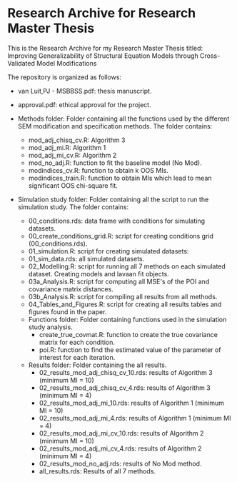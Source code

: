 # Research Archive for Research Master Thesis

This is the Research Archive for my Research Master Thesis titled:
Improving Generalizability of Structural Equation Models through Cross-Validated Model Modifications

The repository is organized as follows:
  - van Luit,PJ - MSBBSS.pdf: thesis manuscript.
  - approval.pdf: ethical approval for the project.
  - Methods folder: Folder containing all the functions used by the different SEM modification and specification methods.
    The folder contains:
      - mod_adj_chisq_cv.R: Algorithm 3
      - mod_adj_mi.R: Algorithm 1
      - mod_adj_mi_cv.R: Algorithm 2
      - mod_no_adj.R: function to fit the baseline model (No Mod).
      - modindices_cv.R: function to obtain k OOS MIs.
      - modindices_train.R: function to obtain MIs which lead to mean significant OOS chi-square fit.
      
  - Simulation study folder: Folder containing all the script to run the simulation study.
    The folder contains:
      - 00_conditions.rds: data frame with conditions for simulating datasets.
      - 00_create_conditions_grid.R: script for creating conditions grid (00_conditions.rds).
      - 01_simulation.R: script for creating simulated datasets:
      - 01_sim_data.rds: all simulated datasets.
      - 02_Modelling.R: script for running all 7 methods on each simulated dataset. Creating models and lavaan fit objects.
      - 03a_Analysis.R: script for computing all MSE's of the POI and covariance matrix distances.
      - 03b_Analysis.R: script for compiling all results from all methods.
      - 04_Tables_and_Figures.R: script for creating all results tables and figures found in the paper.
      - Functions folder: Folder containing functions used in the simulation study analysis.
         - create_true_covmat.R: function to create the true covariance matrix for each condition.
         - poi.R: function to find the estimated value of the parameter of interest for each iteration.
      - Results folder: Folder containing the all results.
         - 02_results_mod_adj_chisq_cv_10.rds: results of Algorithm 3 (minimum MI = 10)
         - 02_results_mod_adj_chisq_cv_4.rds: results of Algorithm 3 (minimum MI = 4)
         - 02_results_mod_adj_mi_10.rds: results of Algorithm 1 (minimum MI = 10)
         - 02_results_mod_adj_mi_4.rds: results of Algorithm 1 (minimum MI = 4)
         - 02_results_mod_adj_mi_cv_10.rds: results of Algorithm 2 (minimum MI = 10)
         - 02_results_mod_adj_mi_cv_4.rds: results of Algorithm 2 (minimum MI = 4)
         - 02_results_mod_no_adj.rds: results of No Mod method.
         - all_results.rds: Results of all 7 methods.
          
